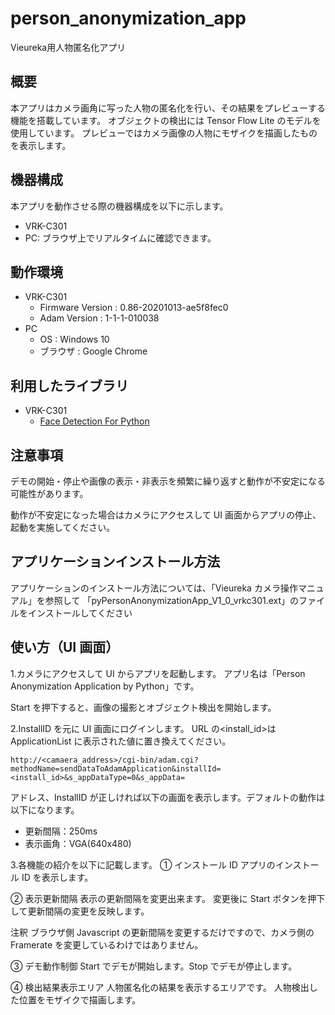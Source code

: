 # person_anonymization_app

Vieureka用人物匿名化アプリ

## 概要

本アプリはカメラ画角に写った人物の匿名化を行い、その結果をプレビューする機能を搭載しています。
オブジェクトの検出には Tensor Flow Lite のモデルを使用しています。
プレビューではカメラ画像の人物にモザイクを描画したものを表示します。

## 機器構成

本アプリを動作させる際の機器構成を以下に示します。

- VRK-C301
- PC: ブラウザ上でリアルタイムに確認できます。

## 動作環境

- VRK-C301
    - Firmware Version : 0.86-20201013-ae5f8fec0
    - Adam Version : 1-1-1-010038
- PC
    - OS : Windows 10
    - ブラウザ : Google Chrome

## 利用したライブラリ

- VRK-C301
    - [Face Detection For Python](https://github.com/patlevin/face-detection-tflite)


## 注意事項

デモの開始・停止や画像の表示・非表示を頻繁に繰り返すと動作が不安定になる可能性があります。

動作が不安定になった場合はカメラにアクセスして UI 画面からアプリの停止、起動を実施してください。


## アプリケーションインストール方法

アプリケーションのインストール方法については、「Vieureka カメラ操作マニュアル」を参照して
「pyPersonAnonymizationApp_V1_0_vrkc301.ext」のファイルをインストールしてください

## 使い方（UI 画面）

1.カメラにアクセスして UI からアプリを起動します。
アプリ名は「Person Anonymization Application by Python」です。

Start を押下すると、画像の撮影とオブジェクト検出を開始します。

2.InstallID を元に UI 画面にログインします。
URL の<install_id>は ApplicationList に表示された値に置き換えてください。

```
http://<camaera_address>/cgi-bin/adam.cgi?methodName=sendDataToAdamApplication&installId=<install_id>&s_appDataType=0&s_appData=
```


アドレス、InstallID が正しければ以下の画面を表示します。デフォルトの動作は以下になります。

- 更新間隔：250ms
- 表示画角：VGA(640x480)

3.各機能の紹介を以下に記載します。
① インストール ID
アプリのインストール ID を表示します。

② 表示更新間隔
表示の更新間隔を変更出来ます。
変更後に Start ボタンを押下して更新間隔の変更を反映します。

注釈
ブラウザ側 Javascript の更新間隔を変更するだけですので、カメラ側の
Framerate を変更しているわけではありません。

③ デモ動作制御
Start でデモが開始します。Stop でデモが停止します。

④ 検出結果表示エリア
人物匿名化の結果を表示するエリアです。
人物検出した位置をモザイクで描画します。

